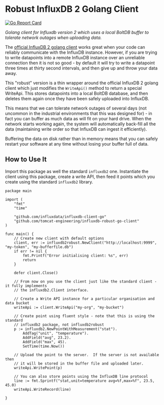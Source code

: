 # Robust InfluxDB 2 Golang Client

[![Go Report Card](https://goreportcard.com/badge/github.com/Tomcat-Engineering/influxdb-robust-go-client)](https://goreportcard.com/report/github.com/Tomcat-Engineering/influxdb-robust-go-client)

*Golang client for Influxdb version 2 which uses a local BoltDB buffer to tolerate network outages when uploading data.*

The [official InfluxDB 2 golang client](https://github.com/influxdata/influxdb-client-go) works great when your code can reliably communicate with the InfluxDB instance.  However, if you are trying to write datapoints into a remote InfluxDB instance over an unreliable connection then it is not so good - by default it will try to write a datapoint three times at thirty second intervals, and then give up and throw your data away.

This "robust" version is a thin wrapper around the official InfluxDB 2 golang client which just modifies the `WriteApi()` method to return a special WriteApi.  This stores datapoints into a local BoltDB database, and then deletes them again once they have been safely uploaded into InfluxDB.  

This means that we can tolerate network outages of several days (not uncommon in the industrial environments that this was designed for) - in fact you can buffer as much data as will fit on your hard drive.  When the network starts working again, the system will automatically back-fill all the data (maintaining write order so that InfluxDB can ingest it efficiently).  

Buffering the data on disk rather than in memory means that you can safely restart your software at any time without losing your buffer full of data.

## How to Use It

Import this package as well the standard `influxdb2` one.  Instantiate the client using this package, create a write API, then feed it points which you create using the standard `influxdb2` library.

```
package main

import (
    "fmt"
    "time"

    "github.com/influxdata/influxdb-client-go"
    "github.com/tomcat-engineering/influxdb-robust-go-client"
)

func main() {
    // Create new client with default options
    client, err := influxdb2robust.NewClient("http://localhost:9999", "my-token", "my-bufferfile.db")
    if err != nil {
        fmt.Printf("Error initialising client: %s", err)
        return
    }

    defer client.Close()

    // From now on you use the client just like the standard client - it fully implements
    // the influxdb2.Client interface.

    // Create a Write API instance for a particular organisation and data bucket
    writeApi := client.WriteApi("my-org", "my-bucket")

    // Create point using fluent style - note that this is using the standard 
    // influxdb2 package, not influxdb2robust 
    p := influxdb2.NewPointWithMeasurement("stat").
        AddTag("unit", "temperature").
        AddField("avg", 23.2).
        AddField("max", 45).
        SetTime(time.Now())
    
    // Upload the point to the server.  If the server is not available then
    // it will be stored in the buffer file and uploaded later.  
    writeApi.WritePoint(p)
    
    // You can also store points using the InfluxDB line protocol
    line := fmt.Sprintf("stat,unit=temperature avg=%f,max=%f", 23.5, 45.0)
    writeApi.WriteRecord(line)
   
}
```
